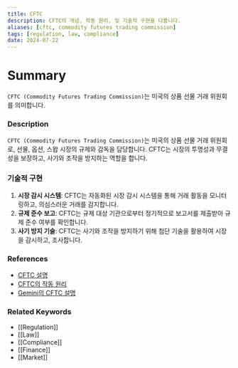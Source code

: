 ```yaml
---
title: CFTC
description: CFTC의 개념, 작동 원리, 및 기술적 구현을 다룹니다.
aliases: [cftc, commodity futures trading commission]
tags: [regulation, law, compliance]
date: 2024-07-22
---
```


# Summary

`CFTC (Commodity Futures Trading Commission)`는 미국의 상품 선물 거래 위원회를 의미합니다.

### Description

`CFTC (Commodity Futures Trading Commission)`는 미국의 상품 선물 거래 위원회로, 선물, 옵션, 스왑 시장의 규제와 감독을 담당합니다. CFTC는 시장의 투명성과 무결성을 보장하고, 사기와 조작을 방지하는 역할을 합니다.

### 기술적 구현

1. **시장 감시 시스템**: CFTC는 자동화된 시장 감시 시스템을 통해 거래 활동을 모니터링하고, 의심스러운 거래를 감지합니다.
2. **규제 준수 보고**: CFTC는 규제 대상 기관으로부터 정기적으로 보고서를 제출받아 규제 준수 여부를 확인합니다.
3. **사기 방지 기술**: CFTC는 사기와 조작을 방지하기 위해 첨단 기술을 활용하여 시장을 감시하고, 조사합니다.

### References

- [CFTC 설명](https://en.wikipedia.org/wiki/Commodity_Futures_Trading_Commission)
- [CFTC의 작동 원리](https://www.investopedia.com/terms/c/cftc.asp)
- [Gemini의 CFTC 설명](https://www.gemini.com/cryptopedia/search?query=cftc)

### Related Keywords

- [[Regulation]]
- [[Law]]
- [[Compliance]]
- [[Finance]]
- [[Market]]
